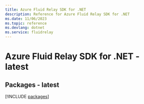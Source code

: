 ```yaml
---
title: Azure Fluid Relay SDK for .NET
description: Reference for Azure Fluid Relay SDK for .NET
ms.date: 11/06/2023
ms.topic: reference
ms.devlang: dotnet
ms.service: fluidrelay
---
```

# Azure Fluid Relay SDK for .NET - latest
## Packages - latest
[!INCLUDE [packages](fluid-relay-index.md)]